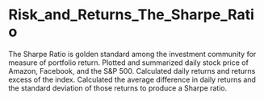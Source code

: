 # Risk_and_Returns_The_Sharpe_Ratio

The Sharpe Ratio is golden standard among the investment community for measure of portfolio return. Plotted and summarized daily stock price of Amazon, Facebook, and the S&P 500. Calculated daily returns and returns excess of the index. Calculated the average difference in daily returns and the standard deviation of those returns to produce a Sharpe ratio. 

